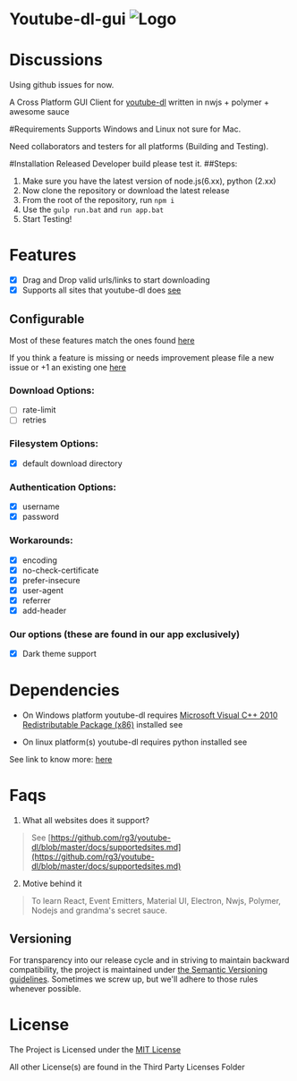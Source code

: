 # Youtube-dl-gui  ![Logo](https://raw.githubusercontent.com/puranjayjain/youtube-dl-gui/master/src/assets/icon36.png)

# Discussions
Using github issues for now.

A Cross Platform GUI Client for [youtube-dl](http://rg3.github.io/youtube-dl/) written in nwjs + polymer + awesome sauce

#Requirements
Supports Windows and Linux not sure for Mac. 

Need collaborators and testers for all platforms (Building and Testing).

#Installation
Released Developer build please test it.
  ##Steps:
  1. Make sure you have the latest version of node.js(6.xx), python (2.xx)
  2. Now clone the repository or download the latest release
  3. From the root of the repository, run `npm i`
  4. Use the `gulp run.bat` and `run app.bat`
  5. Start Testing!

# Features
 - [x] Drag and Drop valid urls/links to start downloading
 - [x] Supports all sites that youtube-dl does [see](https://github.com/rg3/youtube-dl/blob/master/docs/supportedsites.md)

## Configurable
Most of these features match the ones found [here](https://github.com/rg3/youtube-dl/blob/master/README.md#options)

If you think a feature is missing or needs improvement please file a new issue or +1 an existing one [here](https://github.com/puranjayjain/Youtube-dl-gui/issues)

### Download Options:
- [ ] rate-limit
- [ ] retries

### Filesystem Options:
- [x] default download directory

### Authentication Options:
- [x] username
- [x] password

### Workarounds:
- [x] encoding
- [x] no-check-certificate
- [x] prefer-insecure
- [x] user-agent
- [x] referrer
- [x] add-header

### Our options (these are found in our app exclusively)
- [x] Dark theme support

# Dependencies

* On Windows platform youtube-dl requires [Microsoft Visual C++ 2010 Redistributable Package (x86)](https://www.microsoft.com/en-US/download/details.aspx?id=5555) installed see 

* On linux platform(s) youtube-dl requires python installed see

See link to know more: [here](http://rg3.github.io/youtube-dl/download.html)

# Faqs

1. What all websites does it support?

  > See [https://github.com/rg3/youtube-dl/blob/master/docs/supportedsites.md](https://github.com/rg3/youtube-dl/blob/master/docs/supportedsites.md)

2. Motive behind it

  > To learn React, Event Emitters, Material UI, Electron, Nwjs, Polymer, Nodejs and grandma's secret sauce.

## Versioning

For transparency into our release cycle and in striving to maintain backward
compatibility, the project is maintained under
[the Semantic Versioning guidelines](http://semver.org/). Sometimes we screw up,
but we'll adhere to those rules whenever possible.

# License
The Project is Licensed under the [MIT License](https://github.com/puranjayjain/Youtube-dl-gui/blob/master/LICENSE)

All other License(s) are found in the Third Party Licenses Folder
